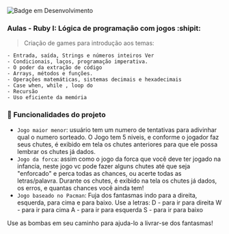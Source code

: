 ![Badge em Desenvolvimento](http://img.shields.io/static/v1?label=STATUS&message=EM%20DESENVOLVIMENTO&color=GREEN&style=for-the-badge)

### Aulas - Ruby I: Lógica de programação com jogos :shipit:

> Criação de games para introdução aos temas:


```
- Entrada, saída, Strings e números inteiros Ver 
- Condicionais, laços, programação imperativa.
- O poder da extração de código
- Arrays, métodos e funções.
- Operações matemáticas, sistemas decimais e hexadecimais
- Case when, while , loop do
- Recursão
- Uso eficiente da memória  
```


### 🔨 Funcionalidades do projeto

- `Jogo maior menor`: usuário tem um numero de tentativas para adivinhar qual o numero sorteado. O Jogo tem 5 niveis, e conforme o jogador faz seus chutes, é exibido em tela os chutes anteriores para que ele possa lembrar os chutes já dados. 
- `Jogo da forca`: assim como o jogo da forca que você deve ter jogado na infancia, neste jogo vc pode fazer alguns chutes até que seja "enforcado" e perca todas as chances, ou acerte todas as letras/palavra. Durante os chutes, é exibido na tela os chutes já dados, os erros, e quantas chances você ainda tem! 
- `Jogo baseado no Pacman`: Fuja dos fantasmas indo para a direita, esquerda, para cima e para baixo. Use a letras:
D - para ir para direita
W - para ir para cima
A - para ir para esquerda
S - para ir para baixo

Use as bombas em seu caminho para ajuda-lo a livrar-se dos fantasmas!




	
	

